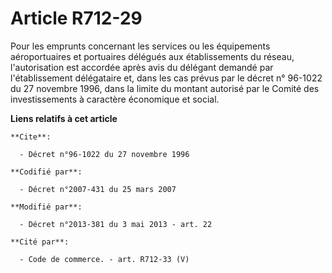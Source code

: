 # Article R712-29

Pour les emprunts concernant les services ou les équipements aéroportuaires et portuaires délégués aux établissements du
réseau, l'autorisation est accordée après avis du délégant demandé par l'établissement délégataire et, dans les cas prévus
par le décret n° 96-1022 du 27 novembre 1996, dans la limite du montant autorisé par le Comité des investissements à
caractère économique et social.

**Liens relatifs à cet article**

	**Cite**:

	  - Décret n°96-1022 du 27 novembre 1996

	**Codifié par**:

	  - Décret n°2007-431 du 25 mars 2007

	**Modifié par**:

	  - Décret n°2013-381 du 3 mai 2013 - art. 22

	**Cité par**:

	  - Code de commerce. - art. R712-33 (V)
